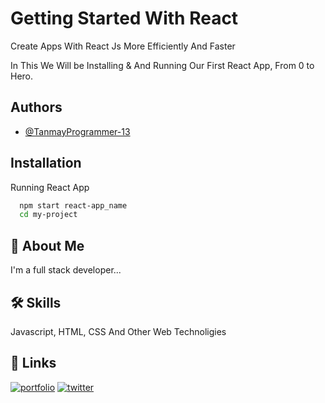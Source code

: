 
# Getting Started With React

Create Apps With React Js More Efficiently And Faster

In This We Will be Installing & And Running Our First React App, From 0 to Hero.



## Authors

- [@TanmayProgrammer-13](github.com/TanmayProgrammer-13)


## Installation

Running React App 

```bash
  npm start react-app_name
  cd my-project
```
    
## 🚀 About Me
I'm a full stack developer...


## 🛠 Skills
Javascript, HTML, CSS And Other Web Technoligies


## 🔗 Links
[![portfolio](https://img.shields.io/badge/my_portfolio-000?style=for-the-badge&logo=ko-fi&logoColor=white)](http://mrprogrammer.in/)
[![twitter](https://img.shields.io/badge/twitter-1DA1F2?style=for-the-badge&logo=twitter&logoColor=white)](https://twitter.com/MrProgrammer21)


